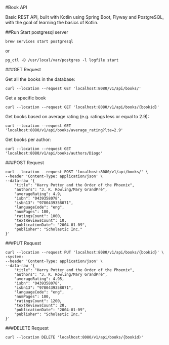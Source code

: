 #Book API

Basic REST API, built with Kotlin using Spring Boot, Flyway and PostgreSQL, with the goal of learning the basics of Kotlin.

##Run 
Start postgresql server
```
brew services start postgresql
```

or

```
pg_ctl -D /usr/local/var/postgres -l logfile start
```

###GET Request

Get all the books in the database:
```
curl --location --request GET 'localhost:8080/v1/api/books/'
```

Get a specific book
```
curl --location --request GET 'localhost:8080/v1/api/books/{bookid}'
```

Get books based on average rating (e.g. ratings less or equal to 2.9):
```
curl --location --request GET 'localhost:8080/v1/api/books/average_rating?lte=2.9'
```

Get books per author:
```
curl --location --request GET 'localhost:8080/v1/api/books/authors/Diogo'
```

###POST Request

```
curl --location --request POST 'localhost:8080/v1/api/books/' \
--header 'Content-Type: application/json' \
--data-raw '{
    "title": "Harry Potter and the Order of the Phoenix",
    "authors": "J. K. Rowling/Mary GrandPré",
    "averageRating": 4.9,
    "isbn": "0439358078",
    "isbn13": "9780439358071",
    "languageCode": "eng",
    "numPages": 100,
    "ratingsCount": 1000,
    "textReviewsCount": 10,
    "publicationDate": "2004-01-09",
    "publisher": "Scholastic Inc."
}'
```

###PUT Request

```
curl --location --request PUT 'localhost:8080/v1/api/books/{bookid}' \                                                                                              ‹system›
--header 'Content-Type: application/json' \
--data-raw '{
    "title": "Harry Potter and the Order of the Phoenix",
    "authors": "J. K. Rowling/Mary GrandPré",
    "averageRating": 4.95,
    "isbn": "0439358078",
    "isbn13": "9780439358071",
    "languageCode": "eng",
    "numPages": 100,
    "ratingsCount": 1200,
    "textReviewsCount": 20,
    "publicationDate": "2004-01-09",
    "publisher": "Scholastic Inc."
}'
```

###DELETE Request
```
curl --location DELETE 'localhost:8080/v1/api/books/{bookid)'
```
